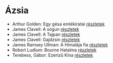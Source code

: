 # Ázsia

- Arthur Golden: Egy gésa emlékiratai [részletek](../_details/Arthur%20Golden.md#id_280)
- James Clavell: A sógun [részletek](../_details/James%20Clavell.md#id_168)
- James Clavell: A Tajpan [részletek](../_details/James%20Clavell.md#id_1027)
- James Clavell: Gajdzsin [részletek](../_details/James%20Clavell.md#id_1028)
- James Ramsey Ullman: A Himalája fia [részletek](../_details/James%20Ramsey%20Ullman.md#id_953)
- Robert Ludlum: Bourne Hatalma [részletek](../_details/Robert%20Ludlum.md#id_40)
- Terebess, Gábor: Ezerízű Kína [részletek](../_details/Terebess%2C%20G%C3%A1bor.md#id_973)